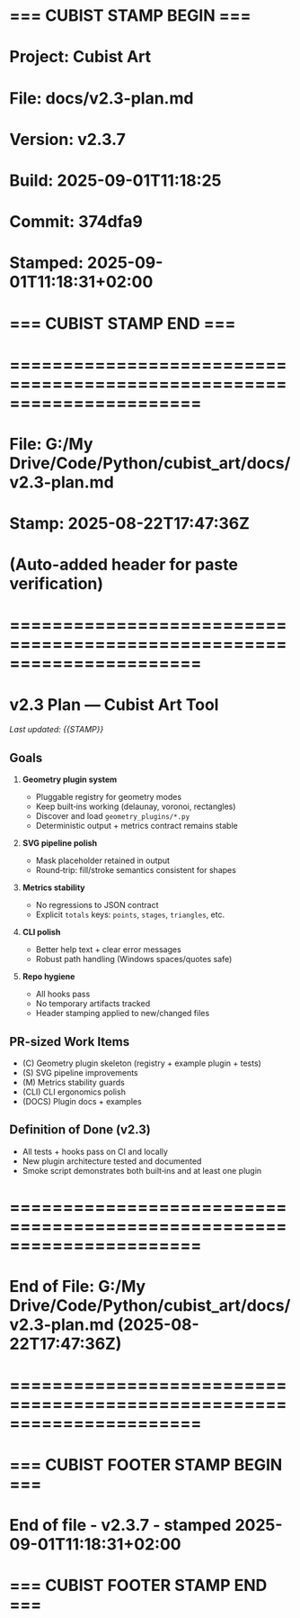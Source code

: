 # === CUBIST STAMP BEGIN ===
# Project: Cubist Art
# File: docs/v2.3-plan.md
# Version: v2.3.7
# Build: 2025-09-01T11:18:25
# Commit: 374dfa9
# Stamped: 2025-09-01T11:18:31+02:00
# === CUBIST STAMP END ===
# ======================================================================
# File: G:/My Drive/Code/Python/cubist_art/docs/v2.3-plan.md
# Stamp: 2025-08-22T17:47:36Z
# (Auto-added header for paste verification)
# ======================================================================

# v2.3 Plan — Cubist Art Tool
_Last updated: {{STAMP}}_

## Goals
1. **Geometry plugin system**
   - Pluggable registry for geometry modes
   - Keep built‑ins working (delaunay, voronoi, rectangles)
   - Discover and load `geometry_plugins/*.py`
   - Deterministic output + metrics contract remains stable

2. **SVG pipeline polish**
   - Mask placeholder retained in output
   - Round‑trip: fill/stroke semantics consistent for shapes

3. **Metrics stability**
   - No regressions to JSON contract
   - Explicit `totals` keys: `points`, `stages`, `triangles`, etc.

4. **CLI polish**
   - Better help text + clear error messages
   - Robust path handling (Windows spaces/quotes safe)

5. **Repo hygiene**
   - All hooks pass
   - No temporary artifacts tracked
   - Header stamping applied to new/changed files

## PR-sized Work Items
- (C) Geometry plugin skeleton (registry + example plugin + tests)
- (S) SVG pipeline improvements
- (M) Metrics stability guards
- (CLI) CLI ergonomics polish
- (DOCS) Plugin docs + examples

## Definition of Done (v2.3)
- All tests + hooks pass on CI and locally
- New plugin architecture tested and documented
- Smoke script demonstrates both built‑ins and at least one plugin

# ======================================================================
# End of File: G:/My Drive/Code/Python/cubist_art/docs/v2.3-plan.md  (2025-08-22T17:47:36Z)
# ======================================================================

# === CUBIST FOOTER STAMP BEGIN ===
# End of file - v2.3.7 - stamped 2025-09-01T11:18:31+02:00
# === CUBIST FOOTER STAMP END ===
